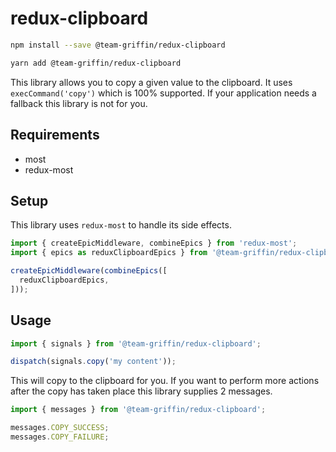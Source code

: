 # redux-clipboard

```sh
npm install --save @team-griffin/redux-clipboard
```
```sh
yarn add @team-griffin/redux-clipboard
```

This library allows you to copy a given value to the clipboard. It uses `execCommand('copy')` which is 100% supported. If your application needs a fallback this library is not for you.

## Requirements
- most
- redux-most

## Setup

This library uses `redux-most` to handle its side effects.

```javascript
import { createEpicMiddleware, combineEpics } from 'redux-most';
import { epics as reduxClipboardEpics } from '@team-griffin/redux-clipboard';

createEpicMiddleware(combineEpics([
  reduxClipboardEpics,
]));
```

## Usage

```javascript
import { signals } from '@team-griffin/redux-clipboard';

dispatch(signals.copy('my content'));
```

This will copy to the clipboard for you. If you want to perform more actions after the copy has taken place this library supplies 2 messages.

```javascript
import { messages } from '@team-griffin/redux-clipboard';

messages.COPY_SUCCESS;
messages.COPY_FAILURE;
```
